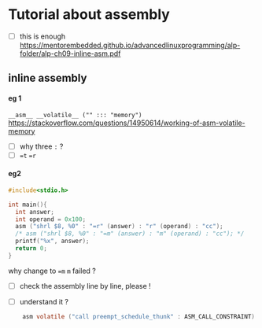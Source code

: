 # Tutorial about assembly

- [ ] this is enough https://mentorembedded.github.io/advancedlinuxprogramming/alp-folder/alp-ch09-inline-asm.pdf

## inline assembly

#### eg 1
`__asm__ __volatile__ ("" ::: "memory")`
https://stackoverflow.com/questions/14950614/working-of-asm-volatile-memory

- [ ] why three `:` ?
- [ ] `=t` `=r`

#### eg2
```c
#include<stdio.h>

int main(){
  int answer;
  int operand = 0x100;
  asm ("shrl $8, %0" : "=r" (answer) : "r" (operand) : "cc");
  /* asm ("shrl $8, %0" : "=m" (answer) : "m" (operand) : "cc"); */
  printf("%x", answer);
  return 0;
}
```
why change to `=m` `m` failed ?
- [ ] check the assembly line by line, please !


- [ ] understand it ?
```c
	asm volatile ("call preempt_schedule_thunk" : ASM_CALL_CONSTRAINT)
```
